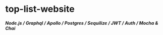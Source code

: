 # top-list-website

##### Node.js / Graphql / Apollo / Postgres / Sequilize / JWT / Auth / Mocha & Chai